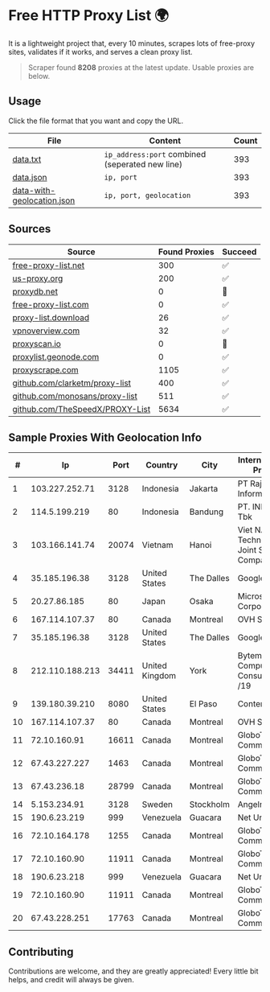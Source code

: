 
# Free HTTP Proxy List 🌍

It is a lightweight project that, every 10 minutes, scrapes lots of free-proxy sites, validates if it works, and serves a clean proxy list.


> Scraper found **8208** proxies at the latest update. Usable proxies are below.

## Usage

Click the file format that you want and copy the URL.


|File|Content|Count|
|----|-------|-----|
|[data.txt](https://raw.githubusercontent.com/themiralay/Proxy-List-World/master/data.txt)|`ip_address:port` combined (seperated new line)|393|
|[data.json](https://raw.githubusercontent.com/themiralay/Proxy-List-World/master/data.json)|`ip, port`|393|
|[data-with-geolocation.json](https://raw.githubusercontent.com/themiralay/Proxy-List-World/master/data-with-geolocation.json)|`ip, port, geolocation`|393|

## Sources

|Source|Found Proxies|Succeed|
|------|-------------|-------|
|[free-proxy-list.net](https://free-proxy-list.net)|300|✅|
|[us-proxy.org](https://www.us-proxy.org)|200|✅|
|[proxydb.net](http://proxydb.net)|0|🚫|
|[free-proxy-list.com](https://free-proxy-list.com/?page=&port=&type%5B%5D=http&type%5B%5D=https&up_time=0&search=Search)|0|✅|
|[proxy-list.download](https://www.proxy-list.download/HTTP)|26|✅|
|[vpnoverview.com](https://vpnoverview.com/privacy/anonymous-browsing/free-proxy-servers)|32|✅|
|[proxyscan.io](https://www.proxyscan.io)|0|🚫|
|[proxylist.geonode.com](https://proxylist.geonode.com/api/proxy-list?limit=300&page=1&sort_by=lastChecked&sort_type=desc&protocols=http,https)|0|✅|
|[proxyscrape.com](https://api.proxyscrape.com/v2/?request=displayproxies&protocol=http&timeout=10000&country=all&ssl=all&anonymity=all)|1105|✅|
|[github.com/clarketm/proxy-list](https://raw.githubusercontent.com/clarketm/proxy-list/master/proxy-list-raw.txt)|400|✅|
|[github.com/monosans/proxy-list](https://raw.githubusercontent.com/monosans/proxy-list/main/proxies/http.txt)|511|✅|
|[github.com/TheSpeedX/PROXY-List](https://raw.githubusercontent.com/TheSpeedX/PROXY-List/master/http.txt)|5634|✅|


## Sample Proxies With Geolocation Info

|#|Ip|Port|Country|City|Internet Service Provider|
|-|--|----|-------|----|-------------------------|
|1|103.227.252.71|3128|Indonesia|Jakarta|PT Raja Mitra Informatika|
|2|114.5.199.219|80|Indonesia|Bandung|PT. INDOSAT Tbk|
|3|103.166.141.74|20074|Vietnam|Hanoi|Viet NAM Cloud Technology Joint Stock Company|
|4|35.185.196.38|3128|United States|The Dalles|Google LLC|
|5|20.27.86.185|80|Japan|Osaka|Microsoft Corporation|
|6|167.114.107.37|80|Canada|Montreal|OVH SAS|
|7|35.185.196.38|3128|United States|The Dalles|Google LLC|
|8|212.110.188.213|34411|United Kingdom|York|Bytemark Computer Consulting Ltd /19|
|9|139.180.39.210|8080|United States|El Paso|Conterra|
|10|167.114.107.37|80|Canada|Montreal|OVH SAS|
|11|72.10.160.91|16611|Canada|Montreal|GloboTech Communications|
|12|67.43.227.227|1463|Canada|Montreal|GloboTech Communications|
|13|67.43.236.18|28799|Canada|Montreal|GloboTech Communications|
|14|5.153.234.91|3128|Sweden|Stockholm|Angelnet Limited|
|15|190.6.23.219|999|Venezuela|Guacara|Net Uno|
|16|72.10.164.178|1255|Canada|Montreal|GloboTech Communications|
|17|72.10.160.90|11911|Canada|Montreal|GloboTech Communications|
|18|190.6.23.218|999|Venezuela|Guacara|Net Uno|
|19|72.10.160.90|11911|Canada|Montreal|GloboTech Communications|
|20|67.43.228.251|17763|Canada|Montreal|GloboTech Communications|



## Contributing

Contributions are welcome, and they are greatly appreciated! Every
little bit helps, and credit will always be given.

